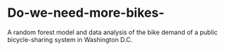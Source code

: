 # Do-we-need-more-bikes-
A random forest model and data analysis of the bike demand of a public bicycle-sharing system in Washington D.C. 
